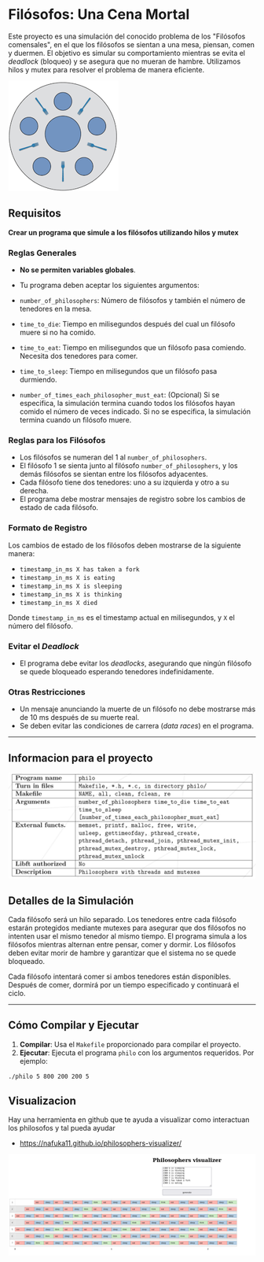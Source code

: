# Filósofos: Una Cena Mortal

Este proyecto es una simulación del conocido problema de los "Filósofos comensales", en el que los filósofos se sientan a una mesa, piensan, comen y duermen. El objetivo es simular su comportamiento mientras se evita el *deadlock* (bloqueo) y se asegura que no mueran de hambre. Utilizamos hilos y mutex para resolver el problema de manera eficiente.

![Texto alternativo](/readme/Philos.png)


## Requisitos


**Crear un programa que simule a los filósofos utilizando hilos y mutex**


### Reglas Generales
- **No se permiten variables globales**.
- Tu programa deben aceptar los siguientes argumentos:

- `number_of_philosophers`: Número de filósofos y también el número de tenedores en la mesa.
- `time_to_die`: Tiempo en milisegundos después del cual un filósofo muere si no ha comido.
- `time_to_eat`: Tiempo en milisegundos que un filósofo pasa comiendo. Necesita dos tenedores para comer.
- `time_to_sleep`: Tiempo en milisegundos que un filósofo pasa durmiendo.
- `number_of_times_each_philosopher_must_eat`: (Opcional) Si se especifica, la simulación termina cuando todos los filósofos hayan comido el número de veces indicado. Si no se especifica, la simulación termina cuando un filósofo muere.

### Reglas para los Filósofos
- Los filósofos se numeran del 1 al `number_of_philosophers`.
- El filósofo 1 se sienta junto al filósofo `number_of_philosophers`, y los demás filósofos se sientan entre los filósofos adyacentes.
- Cada filósofo tiene dos tenedores: uno a su izquierda y otro a su derecha.
- El programa debe mostrar mensajes de registro sobre los cambios de estado de cada filósofo.

### Formato de Registro
Los cambios de estado de los filósofos deben mostrarse de la siguiente manera:
- `timestamp_in_ms X has taken a fork`
- `timestamp_in_ms X is eating`
- `timestamp_in_ms X is sleeping`
- `timestamp_in_ms X is thinking`
- `timestamp_in_ms X died`

Donde `timestamp_in_ms` es el timestamp actual en milisegundos, y `X` el número del filósofo.

### Evitar el *Deadlock*
- El programa debe evitar los *deadlocks*, asegurando que ningún filósofo se quede bloqueado esperando tenedores indefinidamente.

### Otras Restricciones
- Un mensaje anunciando la muerte de un filósofo no debe mostrarse más de 10 ms después de su muerte real.
- Se deben evitar las condiciones de carrera (*data races*) en el programa.

---

## Informacion para el proyecto

![Texto alternativo](/readme/requisites.png)

## Detalles de la Simulación

Cada filósofo será un hilo separado. Los tenedores entre cada filósofo estarán protegidos mediante mutexes para asegurar que dos filósofos no intenten usar el mismo tenedor al mismo tiempo. El programa simula a los filósofos mientras alternan entre pensar, comer y dormir. Los filósofos deben evitar morir de hambre y garantizar que el sistema no se quede bloqueado.

Cada filósofo intentará comer si ambos tenedores están disponibles. Después de comer, dormirá por un tiempo especificado y continuará el ciclo.

---

## Cómo Compilar y Ejecutar

1. **Compilar**: Usa el `Makefile` proporcionado para compilar el proyecto.
2. **Ejecutar**: Ejecuta el programa `philo` con los argumentos requeridos. Por ejemplo:
 ```bash
 ./philo 5 800 200 200 5
 ```

##  Visualizacion
Hay una herramienta en github que te ayuda a visualizar como interactuan los philosofos y tal pueda ayudar
- https://nafuka11.github.io/philosophers-visualizer/

![Texto alternativo](/readme/Visualizer.png)
